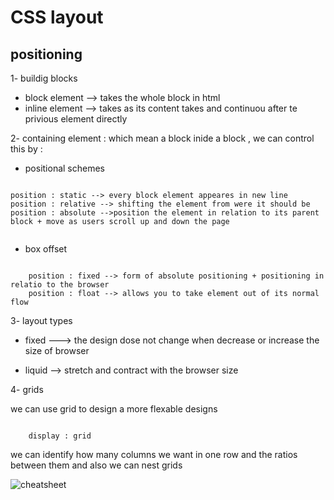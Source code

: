 # CSS layout 

## positioning 

1- buildig blocks

- block element --> takes the whole block in html 
- inline element --> takes as its content takes and continuou after te privious element directly 

2- containing element : which mean a block inide a block , we can control this by :

- positional schemes

```

position : static --> every block element appeares in new line 
position : relative --> shifting the element from were it should be
position : absolute -->position the element in relation to its parent block + move as users scroll up and down the page
    
```

- box offset 

```

    position : fixed --> form of absolute positioning + positioning in relatio to the browser
    position : float --> allows you to take element out of its normal flow 

```

3- layout types 

- fixed  ---> the design dose not change when decrease or increase the size of browser

- liquid --> stretch and contract with the browser size

4- grids 

we can use grid to design a more flexable designs 

```

    display : grid

```
we can identify how many columns we want in one row and the ratios between them and also we can nest grids

![cheatsheet](https://res.cloudinary.com/practicaldev/image/fetch/s--X30jomsg--/c_limit%2Cf_auto%2Cfl_progressive%2Cq_auto%2Cw_880/https://github.com/simonpaix/images/blob/main/blog/LearnPine_Grid_CheatSheet.png%3Fraw%3Dtrue)